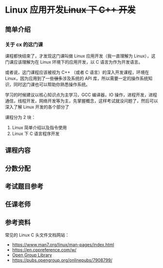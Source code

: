 # Linux 应用开发~~Linux 下 C++ 开发~~

## 简单介绍

### 关于 cx 的这门课

课程都快结束了，才发现这门课叫做 Linux 应用开发（我一直理解为 Linux），这门课应该理解为在 Linux 环境下的应用开发，以 C 语言为作为开发语言。

或者说，这门课程应该被视为 C++ （或者 C 语言）的深入开发课程，环境在 Linux，因为应用到了一些~~很多~~涉及系统的 API 库，所以需要一定的操作系统知识，同时这门课也可以帮助你熟悉操作系统。

学习的时候建议以核心知识点为主学习，GCC 编译器，IO 操作，进程开发，进程通信，线程开发，网络开发等为主，先掌握概念，这样考试就没问题了，然后可以深入了解 Linux 开发的各个部分了

课程分为 2 块：

1. Linux 简单介绍以及指令使用
2. Linux 下 C 语言程序开发


## 课程内容

## 分数分配

## 考试题目参考

## 任课老师

## 参考资料

常见的 Linux C 头文件文档网站：

- https://www.man7.org/linux/man-pages/index.html
- https://en.cppreference.com/w/
- [Open Group Library](https://publications.opengroup.org/)
- https://pubs.opengroup.org/onlinepubs/7908799/
